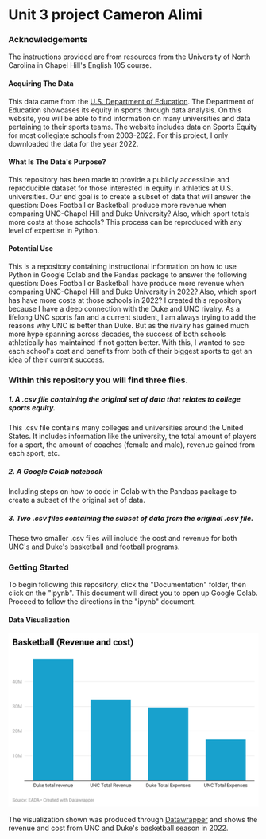 # Unit 3 project Cameron Alimi

### Acknowledgements
The instructions provided are from resources from the University of North Carolina in Chapel Hill's English 105 course.

#### Acquiring The Data  
This data came from the [U.S. Department of Education](https://ope.ed.gov/athletics/#/). The Department of Education showcases its equity in sports through data analysis. On this website, you will be able to find information on many universities and data pertaining to their sports teams. The website includes data on Sports Equity for most collegiate schools from 2003-2022. For this project, I only downloaded the data for the year 2022. 

#### What Is The Data's Purpose? 
This repository has been made to provide a publicly accessible and reproducible dataset for those interested in equity in athletics at U.S. universities. Our end goal is to create a subset of data that will answer the question: Does Football or Basketball produce more revenue when comparing UNC-Chapel Hill and Duke University? Also, which sport totals more costs at those schools? This process can be reproduced with any level of expertise in Python. 

#### Potential Use
This is a repository containing instructional information on how to use Python in Google Colab and the Pandas package to answer the following question: Does Football or Basketball have produce more revenue when comparing UNC-Chapel Hill and Duke University in 2022? Also, which sport has have more costs at those schools in 2022? I created this repository because I have a deep connection with the Duke and UNC rivalry. As a lifelong UNC sports fan and a current student, I am always trying to add the reasons why UNC is better than Duke. But as the rivalry has gained much more hype spanning across decades, the success of both schools athletically has maintained if not gotten better. With this, I wanted to see each school's cost and benefits from both of their biggest sports to get an idea of their current success. 

### Within this repository you will find three files. 

##### 1. A .csv file containing the original set of data that relates to college sports equity.
This .csv file contains many colleges and universities around the United States. It includes information like the university, the total amount of players for a sport, the amount of coaches (female and male), revenue gained from each sport, etc.

##### 2. A Google Colab notebook 
Including steps on how to code in Colab with the Pandaas package to create a subset of the original set of data.

##### 3. Two .csv files containing the subset of data from the original .csv file.
These two smaller .csv files will include the cost and revenue for both UNC's and Duke's basketball and football programs. 

### Getting Started
To begin following this repository, click the "Documentation" folder, then click on the "ipynb". This document will direct you to open up Google Colab. Proceed to follow the directions in the "ipynb" document. 


#### Data Visualization
![Basketball Revenue and Cost](Visualizations/n7Qx6-basketball-revenue-and-cost-.png) 
 

The visualization shown was produced through [Datawrapper](https://www.datawrapper.de/) and shows the revenue and cost from UNC and Duke's basketball season in 2022. 

